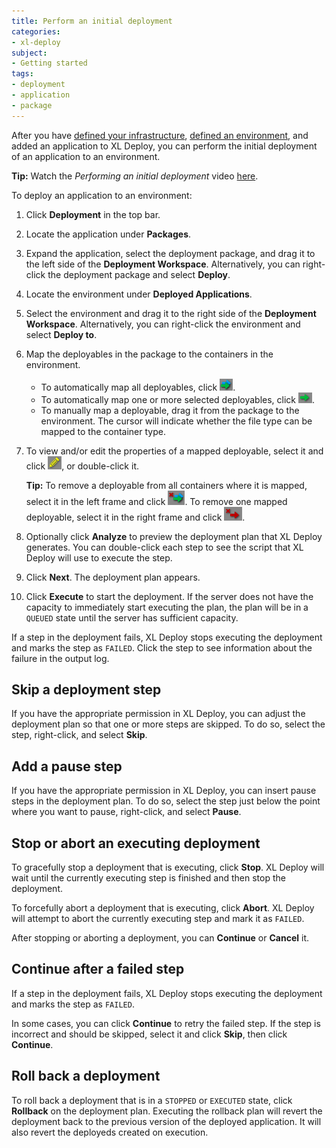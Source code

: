 ```yaml
---
title: Perform an initial deployment
categories:
- xl-deploy
subject:
- Getting started
tags:
- deployment
- application
- package
---
```


After you have [defined your infrastructure](connect-xl-deploy-to-your-infrastructure.html), [defined an environment](create-an-environment-in-xl-deploy.html), and added an application to XL Deploy, you can perform the initial deployment of an application to an environment.

**Tip:** Watch the *Performing an initial deployment* video [here](http://vimeo.com/97815293).

To deploy an application to an environment:

1. Click **Deployment** in the top bar.
1. Locate the application under **Packages**.
1. Expand the application, select the deployment package, and drag it to the left side of the **Deployment Workspace**. Alternatively, you can right-click the deployment package and select **Deploy**.
1. Locate the environment under **Deployed Applications**.
1. Select the environment and drag it to the right side of the **Deployment Workspace**. Alternatively, you can right-click the environment and select **Deploy to**.
1. Map the deployables in the package to the containers in the environment. 
    * To automatically map all deployables, click ![Auto-map all deployables](/images/button_auto-map.png).
    * To automatically map one or more selected deployables, click ![Auto-map single deployable](/images/button_auto-map_single.png).
    * To manually map a deployable, drag it from the package to the environment. The cursor will indicate whether the file type can be mapped to the container type.
1. To view and/or edit the properties of a mapped deployable, select it and click ![Edit deployed](/images/button_edit_deployed.png), or double-click it.

    **Tip:** To remove a deployable from all containers where it is mapped, select it in the left frame and click ![Remove deployed from all containers](/images/remove_deployed.png). To remove one mapped deployable, select it in the right frame and click ![Remove deployed](/images/button_remove_deployed.png).

1. Optionally click **Analyze** to preview the deployment plan that XL Deploy generates. You can double-click each step to see the script that XL Deploy will use to execute the step.
1. Click **Next**. The deployment plan appears.
1. Click **Execute** to start the deployment. If the server does not have the capacity to immediately start executing the plan, the plan will be in a `QUEUED` state until the server has sufficient capacity. 

If a step in the deployment fails, XL Deploy stops executing the deployment and marks the step as `FAILED`. Click the step to see information about the failure in the output log.

## Skip a deployment step

If you have the appropriate permission in XL Deploy, you can adjust the deployment plan so that one or more steps are skipped. To do so, select the step, right-click, and select **Skip**. 

## Add a pause step

If you have the appropriate permission in XL Deploy, you can insert pause steps in the deployment plan. To do so, select the step just below the point where you want to pause, right-click, and select **Pause**.

## Stop or abort an executing deployment

To gracefully stop a deployment that is executing, click **Stop**. XL Deploy will wait until the currently executing step is finished and then stop the deployment.

To forcefully abort a deployment that is executing, click **Abort**. XL Deploy will attempt to abort the currently executing step and mark it as `FAILED`.

After stopping or aborting a deployment, you can **Continue** or **Cancel** it.

## Continue after a failed step

If a step in the deployment fails, XL Deploy stops executing the deployment and marks the step as `FAILED`.

In some cases, you can click **Continue** to retry the failed step. If the step is incorrect and should be skipped, select it and click **Skip**, then click **Continue**.

## Roll back a deployment

To roll back a deployment that is in a `STOPPED` or `EXECUTED` state, click **Rollback** on the deployment plan. Executing the rollback plan will revert the deployment back to the previous version of the deployed application. It will also revert the deployeds created on execution.
